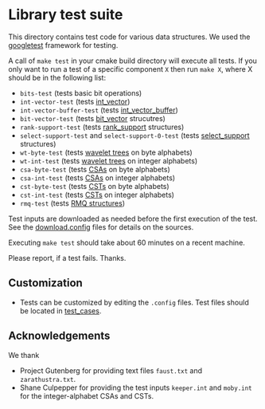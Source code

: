 # Library test suite

This directory contains test code for various data structures.
We used the [googletest][GTEST] framework for testing. 

A call of `make test` in your cmake build directory will execute all tests. 
If you only want to run a test of a specific component `X` then run 
`make X`,  where X should be in the following list:

  * `bits-test` (tests basic bit operations)
  * `int-vector-test` (tests  [int_vector](../include/sdsl/int_vector.hpp))
  * `int-vector-buffer-test` (tests  [int_vector_buffer](../include/sdsl/int_vector_buffer.hpp))
  * `bit-vector-test` (tests  [bit_vector](../include/sdsl/bit_vectors.hpp) strucutres)
  * `rank-support-test` (tests  [rank_support](../include/sdsl/rank_support.hpp) structures)
  * `select-support-test` and `select-support-0-test` 
     (tests  [select_support](../include/sdsl/select_support.hpp) structures)
  * `wt-byte-test` (tests [wavelet trees](../include/sdsl/wavelet_trees.hpp) on byte alphabets)
  * `wt-int-test` (tests [wavelet trees](../include/sdsl/wavelet_trees.hpp) on integer alphabets)
  * `csa-byte-test` (tests [CSAs](../include/sdsl/suffix_arrays.hpp) on byte alphabets)
  * `csa-int-test` (tests [CSAs](../include/sdsl/suffix_arrays.hpp) on integer alphabets)
  * `cst-byte-test` (tests [CSTs](../include/sdsl/suffix_trees.hpp) on byte alphabets)
  * `cst-int-test` (tests [CSTs](../include/sdsl/suffix_trees.hpp) on integer alphabets)
  * `rmq-test` (tests [RMQ structures](../include/sdsl/rmq_support.hpp))

Test inputs are downloaded as needed before the first execution of the test.
See the [download.config](./download.config) files for details on the sources.

Executing `make test` should take about 60 minutes on a recent machine. 

Please report, if a test fails. Thanks. 

## Customization

  * Tests can be customized by editing the `.config` files.
    Test files should be located in [test_cases](./test_cases).


## Acknowledgements
  We thank 
  * Project Gutenberg for providing text files `faust.txt` and
    `zarathustra.txt`.
  * Shane Culpepper for providing the test inputs 
    `keeper.int` and `moby.int` for the integer-alphabet CSAs and CSTs.


[VG]: http://valgrind.org/ "Valgrind"
[PG]: http://www.gutenberg.org/ "Project Gutenberg"
[GTEST]: https://github.com/google/googletest "Google C++ Testing Framework"
